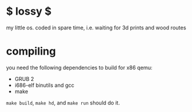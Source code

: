 $ lossy $
=========

my little os. coded in spare time, i.e. waiting for 3d prints and wood routes

compiling
=========

you need the following dependencies to build for x86 qemu:

* GRUB 2
* i686-elf binutils and gcc
* make

`make build`, `make hd`, and `make run` should do it.
